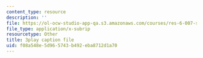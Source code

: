 ```yaml
---
content_type: resource
description: ''
file: https://ol-ocw-studio-app-qa.s3.amazonaws.com/courses/res-6-007-signals-and-systems-spring-2011/f08a548e5d965743b492eba8712d1a70_D1WF9YKqf3o.vtt
file_type: application/x-subrip
resourcetype: Other
title: 3play caption file
uid: f08a548e-5d96-5743-b492-eba8712d1a70
---
```

